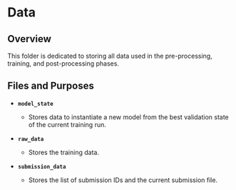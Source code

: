 # Data

## Overview
This folder is dedicated to storing all data used in the pre-processing, training, and post-processing phases.

## Files and Purposes

- **`model_state`**
  - Stores data to instantiate a new model from the best validation state of the current training run.

- **`raw_data`**
  - Stores the training data.

- **`submission_data`**
  - Stores the list of submission IDs and the current submission file.